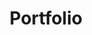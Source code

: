 ---
title: Portfolio
layout: portfolio

image1: /images/posts/getmeabus.png
bio1: <a href='http://getmeabus.com'>Get Me a Bus</a> was a project developed by <a href='http://danwilson.com'>Danny Wilson</a> and myself. After using the bus for a while I became frustrated that I wasn't able to easily find out when the buses were departing. Of course this problem has already been solved by others but I found their solutions to be either poor and outdated, or I had to pay for an app that wouldn't even guarantee full coverage!</p> <p>This is where <a href='http://getmeabus.com'>getmeabus.com</a> steps in. It simply locates you and plots all the nearby bus stops, then with a click of a bus stop it display the departure times. We currently have support for the UK.
---